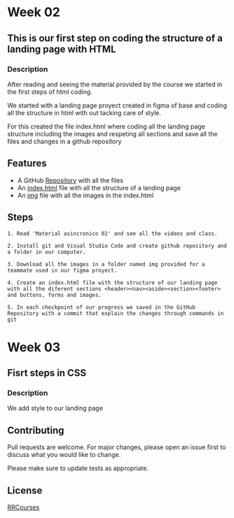 # Week 02
## This is our first step on coding the structure of a landing page with HTML

### Description

 After reading and seeing the material provided by the course we started in the first steps of html coding.

 We started with a landing page proyect created in figma of base and coding all the structure in html with out tacking care of style.

For this created the file index.html where coding all the landing page structure including the images and respeting all sections and save all the files and changes in a github repository

## Features
-  A GitHub [Repository](https://github.com/JuaniSandri/BaSP-M2022-Etapa-1) with all the files
-  An [index.html](https://github.com/JuaniSandri/BaSP-M2022-Etapa-1/blob/master/index.html) file with all the structure of a landing page
-  An [img](https://github.com/JuaniSandri/BaSP-M2022-Etapa-1/tree/master/img) file with all the images in the index.html 

## Steps
```
1. Read 'Material asincronico 02' and see all the videos and class.

2. Install git and Visual Studio Code and create github repository and a folder in our computer.

3. Download all the images in a folder named img provided for a teammate used in our figma proyect.

4. Create an index.html file with the structure of our landing page with all the diferent sections <header><nav><aside><section><footer> and buttons, forms and images.

5. In each checkpoint of our progress we saved in the GitHub Repository with a commit that explain the changes through commands in git
```
# Week 03
## Fisrt steps in CSS

### Description

We add style to our landing page

## Contributing
Pull requests are welcome. For major changes, please open an issue first to discuss what you would like to change.

Please make sure to update tests as appropriate.

## License
[RRCourses](https://radiumrocket.com/)
